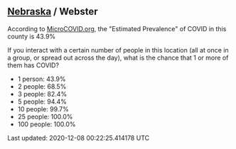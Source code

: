 
## [Nebraska](/united-states/nebraska) / Webster

According to [MicroCOVID.org](http://microcovid.org),
the "Estimated Prevalence" of COVID in this county is 43.9%

If you interact with a certain number of people in this location
(all at once in a group, or spread out across the day), what is the chance that
1 or more of them has COVID?

- 1 person: 43.9%
- 2 people: 68.5%
- 3 people: 82.4%
- 5 people: 94.4%
- 10 people: 99.7%
- 25 people: 100.0%
- 100 people: 100.0%

Last updated: 2020-12-08 00:22:25.414178 UTC
